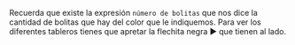 Recuerda que existe la expresión `número de bolitas` que nos dice la cantidad de bolitas que hay del color que le indiquemos. Para ver los diferentes tableros tienes que apretar la flechita negra ► que tienen al lado. 
